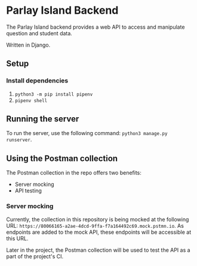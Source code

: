 # Parlay Island Backend

The Parlay Island backend provides a web API to access and manipulate question
and student data.

Written in Django.

## Setup

### Install dependencies

1. `python3 -m pip install pipenv`
2. `pipenv shell`

## Running the server

To run the server, use the following command: `python3 manage.py runserver`.

## Using the Postman collection

The Postman collection in the repo offers two benefits:
- Server mocking
- API testing

### Server mocking

Currently, the collection in this repository is being mocked at the following
URL: `https://80066165-a2ae-4dcd-9ffa-f7a164492c69.mock.pstmn.io`. As endpoints
are added to the mock API, these endpoints will be accessible at this URL.

Later in the project, the Postman collection will be used to test the API as a
part of the project's CI.
